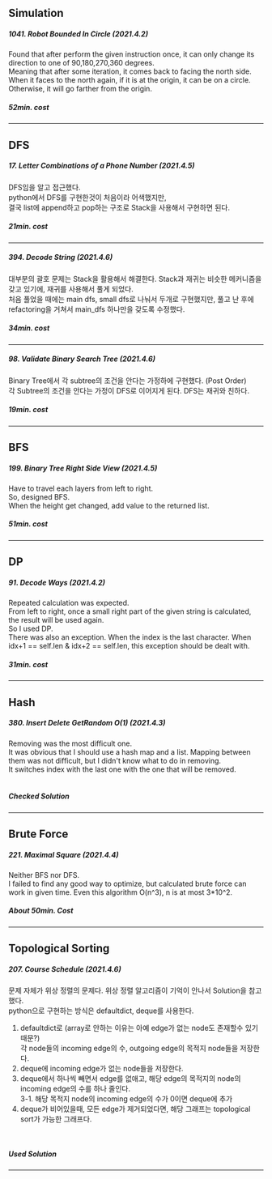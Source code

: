 ## Simulation
<div>
<h5> 1041. Robot Bounded In Circle (2021.4.2)</h5>
Found that after perform the given instruction once, it can only change its direction to one of 90,180,270,360 degrees.<br>
Meaning that after some iteration, it comes back to facing the north side.<br>
When it faces to the north again, if it is at the origin, it can be on a circle.<br>
Otherwise, it will go farther from the origin. <br>
<h5>52min. cost</h5>
<hr>
</div>


## DFS
<div>
<h5>17. Letter Combinations of a Phone Number (2021.4.5) </h5>
DFS임을 알고 접근했다.<br>
python에서 DFS를 구현한것이 처음이라 어색했지만, <br>결국 list에 append하고 pop하는 구조로
Stack을 사용해서 구현하면 된다.
<h5>21min. cost</h5>
<hr>
</div>

<div>
<h5>394. Decode String (2021.4.6) </h5>
대부분의 괄호 문제는 Stack을 활용해서 해결한다.
Stack과 재귀는 비슷한 메커니즘을 갖고 있기에, 재귀를 사용해서 풀게 되었다. <br>
처음 풀었을 때에는 main dfs, small dfs로 나눠서 두개로 구현했지만,
풀고 난 후에 refactoring을 거쳐서 main_dfs 하나만을 갖도록 수정했다.
<h5>34min. cost</h5>
<hr>
</div>
<div>
<h5>98. Validate Binary Search Tree (2021.4.6) </h5>
Binary Tree에서 각 subtree의 조건을 안다는 가정하에 구현했다. (Post Order)<br>
각 Subtree의 조건을 안다는 가정이 DFS로 이어지게 된다.
DFS는 재귀와 친하다.
<h5>19min. cost</h5>
<hr>
</div>



## BFS
<div>
<h5>199. Binary Tree Right Side View (2021.4.5) </h5>
Have to travel each layers from left to right. <br>
So, designed BFS.<br>
When the height get changed, add value to the returned list.
<h5>51min. cost</h5>
<hr>
</div>

## DP
<div>
<h5>91. Decode Ways (2021.4.2) </h5>
Repeated calculation was expected.<br>
From left to right, once a small right part of the given string is calculated, the result will be used again. <br>
So I used DP. <br>
There was also an exception. When the index is the last character. When idx+1 == self.len & idx+2 == self.len, this exception should be dealt with.
<br>
<h5>31min. cost</h5>
<hr>
</div>

## Hash
<div>
<h5>380.  Insert Delete GetRandom O(1) (2021.4.3) </h5>
Removing was the most difficult one.<br>
It was obvious that I should use a hash map and a list.
Mapping between them was not difficult, but I didn't know what to do in removing.<br>
It switches index with the last one with the one that will be removed. <br>

<br>
<h5>Checked Solution</h5>
<hr>
</div>

## Brute Force
<div>
<h5>221. Maximal Square (2021.4.4) </h5>
Neither BFS nor DFS. <br>
I failed to find any good way to optimize, but calculated brute force can work in given time.
Even this algorithm O(n^3), n is at most 3*10^2. 

<br>
<h5>About 50min. Cost</h5>
<hr>
</div>

## Topological Sorting
<div>
<h5>207. Course Schedule (2021.4.6) </h5>
문제 자체가 위상 정렬의 문제다. 위상 정렬 알고리즘이 기억이 안나서 Solution을 참고했다. <br>
python으로 구현하는 방식은 defaultdict, deque를 사용한다. 

1. defaultdict로 (array로 안하는 이유는 아예 edge가 없는 node도 존재할수 있기 때문?) <br>
각 node들의 incoming edge의 수, outgoing edge의 목적지 node들을 저장한다. <br>
2. deque에 incoming edge가 없는 node들을 저장한다. <br>
3. deque에서 하나씩 빼면서 edge를 없애고, 해당 edge의 목적지의 node의 incoming edge의 수를 하나 줄인다. <br>
3-1. 해당 목적지 node의 incoming edge의 수가 0이면 deque에 추가 <br>
4. deque가 비어있을때, 모든 edge가 제거되었다면, 해당 그래프는 topological sort가 가능한 그래프다. <br>
<br>
<h5>Used Solution</h5>
<hr>
</div>
